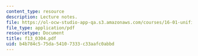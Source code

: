 ```yaml
---
content_type: resource
description: Lecture notes.
file: https://ol-ocw-studio-app-qa.s3.amazonaws.com/courses/16-01-unified-engineering-i-ii-iii-iv-fall-2005-spring-2006/b4b784c575da54107333c33aafc0abbd_f13_0304.pdf
file_type: application/pdf
resourcetype: Document
title: f13_0304.pdf
uid: b4b784c5-75da-5410-7333-c33aafc0abbd
---
```

